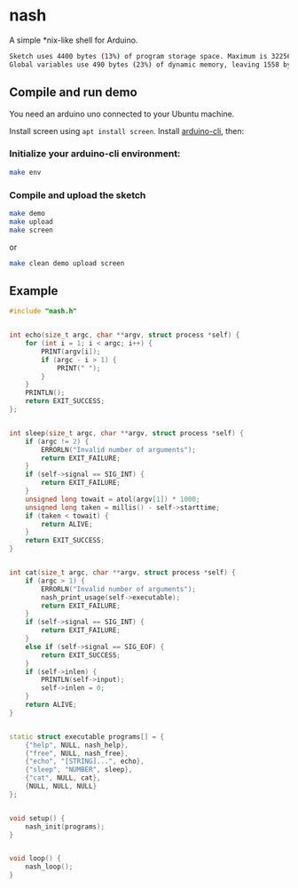 # nash
A simple *nix-like shell for Arduino.


```bash
Sketch uses 4400 bytes (13%) of program storage space. Maximum is 32256 bytes.
Global variables use 490 bytes (23%) of dynamic memory, leaving 1558 bytes for local variables. Maximum is 2048 bytes.
```

## Compile and run demo

You need an arduino uno connected to your Ubuntu machine.

Install screen using `apt install screen`.
Install [arduino-cli](https://github.com/arduino/arduino-cli), then:

### Initialize your arduino-cli environment:

```bash
make env
```

### Compile and upload the sketch

```bash
make demo 
make upload 
make screen
```

or

```bash
make clean demo upload screen
```

## Example

```C++
#include "nash.h"


int echo(size_t argc, char **argv, struct process *self) {
	for (int i = 1; i < argc; i++) {
		PRINT(argv[i]);
		if (argc - i > 1) {
			PRINT(" ");
		}
	}
	PRINTLN();
	return EXIT_SUCCESS;
};


int sleep(size_t argc, char **argv, struct process *self) {
	if (argc != 2) {
		ERRORLN("Invalid number of arguments");
		return EXIT_FAILURE;
	}
	if (self->signal == SIG_INT) {
		return EXIT_FAILURE;
	}
	unsigned long towait = atol(argv[1]) * 1000;
	unsigned long taken = millis() - self->starttime;
	if (taken < towait) {
		return ALIVE;
	}
	return EXIT_SUCCESS;
}


int cat(size_t argc, char **argv, struct process *self) {
	if (argc > 1) {
		ERRORLN("Invalid number of arguments");
		nash_print_usage(self->executable);
		return EXIT_FAILURE;
	}
	if (self->signal == SIG_INT) {
		return EXIT_FAILURE;
	}
	else if (self->signal == SIG_EOF) {
		return EXIT_SUCCESS;
	}
	if (self->inlen) {
		PRINTLN(self->input);
		self->inlen = 0;
	}
	return ALIVE;
}


static struct executable programs[] = {
	{"help", NULL, nash_help},
	{"free", NULL, nash_free},
	{"echo", "[STRING]...", echo},
	{"sleep", "NUMBER", sleep},
	{"cat", NULL, cat},
	{NULL, NULL, NULL}
};


void setup() {
	nash_init(programs);
}


void loop() {
	nash_loop();	
}
```
